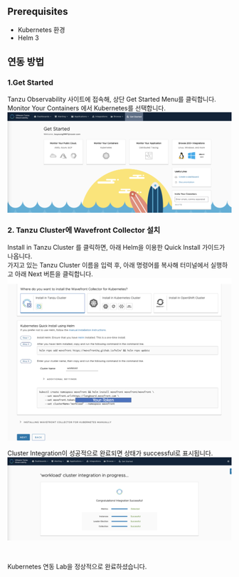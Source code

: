 ## Prerequisites
* Kubernetes 환경
* Helm 3

## 연동 방법
### 1.Get Started
Tanzu Observability 사이트에 접속해, 상단 Get Started Menu를 클릭합니다. <br/>
Monitor Your Containers 에서 Kubernetes를 선택합니다.
![](images/k8s-01.png)

### 2. Tanzu Cluster에 Wavefront Collector 설치
Install in Tanzu Cluster 를 클릭하면, 아래 Helm을 이용한 Quick Install 가이드가 나옵니다. <br/>
가지고 있는 Tanzu Cluster 이름을 입력 후, 아래 명령어를 복사해 터미널에서 실행하고 아래 Next 버튼을 클릭합니다.<br/>
![](images/k8s-02.png)

Cluster Integration이 성공적으로 완료되면 상태가 successful로 표시됩니다.
![](images/k8s-03.png)

<br/>

Kubernetes 연동 Lab을 정상적으로 완료하셨습니다.